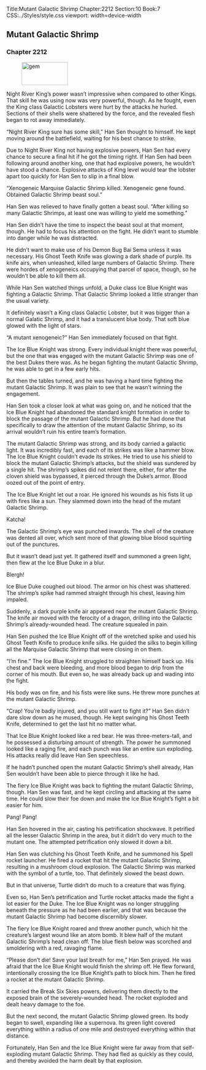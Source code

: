 Title:Mutant Galactic Shrimp 
Chapter:2212 
Section:10 
Book:7 
CSS:../Styles/style.css 
viewport: width=device-width
  
## Mutant Galactic Shrimp
### Chapter 2212
  
<figure>
	<img src="../Images/gem.gif" alt="gem" id="gem" width="120" height="60" />
</figure>
  

  
Night River King’s power wasn’t impressive when compared to other Kings. That skill he was using now was very powerful, though. As he fought, even the King class Galactic Lobsters were hurt by the attacks he hurled. Sections of their shells were shattered by the force, and the revealed flesh began to rot away immediately.

“Night River King sure has some skill,” Han Sen thought to himself. He kept moving around the battlefield, waiting for his best chance to strike.

Due to Night River King not having explosive powers, Han Sen had every chance to secure a final hit if he got the timing right. If Han Sen had been following around another king, one that had explosive powers, he wouldn’t have stood a chance. Explosive attacks of King level would tear the lobster apart too quickly for Han Sen to slip in a final blow.

“Xenogeneic Marquise Galactic Shrimp killed. Xenogeneic gene found. Obtained Galactic Shrimp beast soul.”

Han Sen was relieved to have finally gotten a beast soul. “After killing so many Galactic Shrimps, at least one was willing to yield me something.”

Han Sen didn’t have the time to inspect the beast soul at that moment, though. He had to focus his attention on the fight. He didn’t want to stumble into danger while he was distracted.

He didn’t want to make use of his Demon Bug Bai Sema unless it was necessary. His Ghost Teeth Knife was glowing a dark shade of purple. Its knife airs, when unleashed, killed large numbers of Galactic Shrimp. There were hordes of xenogeneics occupying that parcel of space, though, so he wouldn’t be able to kill them all.

While Han Sen watched things unfold, a Duke class Ice Blue Knight was fighting a Galactic Shrimp. That Galactic Shrimp looked a little stranger than the usual variety.

It definitely wasn’t a King class Galactic Lobster, but it was bigger than a normal Galatic Shrimp, and it had a translucent blue body. That soft blue glowed with the light of stars.

“A mutant xenogeneic?” Han Sen immediately focused on that fight.

The Ice Blue Knight was strong. Every individual knight there was powerful, but the one that was engaged with the mutant Galactic Shrimp was one of the best Dukes there was. As he began fighting the mutant Galactic Shrimp, he was able to get in a few early hits.

But then the tables turned, and he was having a hard time fighting the mutant Galactic Shrimp. It was plain to see that he wasn’t winning the engagement.

Han Sen took a closer look at what was going on, and he noticed that the Ice Blue Knight had abandoned the standard knight formation in order to block the passage of the mutant Galactic Shrimp. But he had done that specifically to draw the attention of the mutant Galactic Shrimp, so its arrival wouldn’t ruin his entire team’s formation.

The mutant Galactic Shrimp was strong, and its body carried a galactic light. It was incredibly fast, and each of its strikes was like a hammer blow. The Ice Blue Knight couldn’t evade its strikes. He tried to use his shield to block the mutant Galactic Shrimp’s attacks, but the shield was sundered by a single hit. The shrimp’s spikes did not relent there, either, for after the cloven shield was bypassed, it pierced through the Duke’s armor. Blood oozed out of the point of entry.

The Ice Blue Knight let out a roar. He ignored his wounds as his fists lit up with fires like a sun. They slammed down into the head of the mutant Galactic Shrimp.

Katcha!

The Galactic Shrimp’s eye was punched inwards. The shell of the creature was dented all over, which sent more of that glowing blue blood squirting out of the punctures.

But it wasn’t dead just yet. It gathered itself and summoned a green light, then flew at the Ice Blue Duke in a blur.

Blergh!

Ice Blue Duke coughed out blood. The armor on his chest was shattered. The shrimp’s spike had rammed straight through his chest, leaving him impaled.

Suddenly, a dark purple knife air appeared near the mutant Galactic Shrimp. The knife air moved with the ferocity of a dragon, drilling into the Galactic Shrimp’s already-wounded head. The creature squealed in pain.

Han Sen pushed the Ice Blue Knight off of the wretched spike and used his Ghost Teeth Knife to produce knife silks. He guided the silks to begin killing all the Marquise Galactic Shrimp that were closing in on them.

“I’m fine.” The Ice Blue Knight struggled to straighten himself back up. His chest and back were bleeding, and more blood began to drip from the corner of his mouth. But even so, he was already back up and wading into the fight.

His body was on fire, and his fists were like suns. He threw more punches at the mutant Galactic Shrimp.

“Crap! You’re badly injured, and you still want to fight it?” Han Sen didn’t dare slow down as he mused, though. He kept swinging his Ghost Teeth Knife, determined to get the last hit no matter what.

That Ice Blue Knight looked like a red bear. He was three-meters-tall, and he possessed a disturbing amount of strength. The power he summoned looked like a raging fire, and each punch was like an entire sun exploding. His attacks really did leave Han Sen speechless.

If he hadn’t punched open the mutant Galactic Shrimp’s shell already, Han Sen wouldn’t have been able to pierce through it like he had.

The fiery Ice Blue Knight was back to fighting the mutant Galactic Shrimp, though. Han Sen was fast, and he kept circling and attacking at the same time. He could slow their foe down and make the Ice Blue Knight’s fight a bit easier for him.

Pang! Pang!

Han Sen hovered in the air, casting his petrification shockwave. It petrified all the lesser Galactic Shrimp in the area, but it didn’t do very much to the mutant one. The attempted petrification only slowed it down a bit.

Han Sen was clutching his Ghost Teeth Knife, and he summoned his Spell rocket launcher. He fired a rocket that hit the mutant Galactic Shrimp, resulting in a mushroom cloud explosion. The Galactic Shrimp was marked with the symbol of a turtle, too. That definitely slowed the beast down.

But in that universe, Turtle didn’t do much to a creature that was flying.

Even so, Han Sen’s petrification and Turtle rocket attacks made the fight a lot easier for the Duke. The Ice Blue Knight was no longer struggling beneath the pressure as he had been earlier, and that was because the mutant Galactic Shrimp had become discernibly slower.

The fiery Ice Blue Knight roared and threw another punch, which hit the creature’s largest wound like an atom bomb. It blew half of the mutant Galactic Shrimp’s head clean off. The blue flesh below was scorched and smoldering with a red, ravaging flame.

“Please don’t die! Save your last breath for me,” Han Sen prayed. He was afraid that the Ice Blue Knight would finish the shrimp off. He flew forward, intentionally crossing the Ice Blue Knight’s path to block him. Then he fired a rocket at the mutant Galactic Shrimp.

It carried the Break Six Skies powers, delivering them directly to the exposed brain of the severely-wounded head. The rocket exploded and dealt heavy damage to the foe.

But the next second, the mutant Galactic Shrimp glowed green. Its body began to swell, expanding like a supernova. Its green light covered everything within a radius of one mile and destroyed everything within that distance.

Fortunately, Han Sen and the Ice Blue Knight were far away from that self-exploding mutant Galactic Shrimp. They had fled as quickly as they could, and thereby avoided the harm dealt by that explosion.
